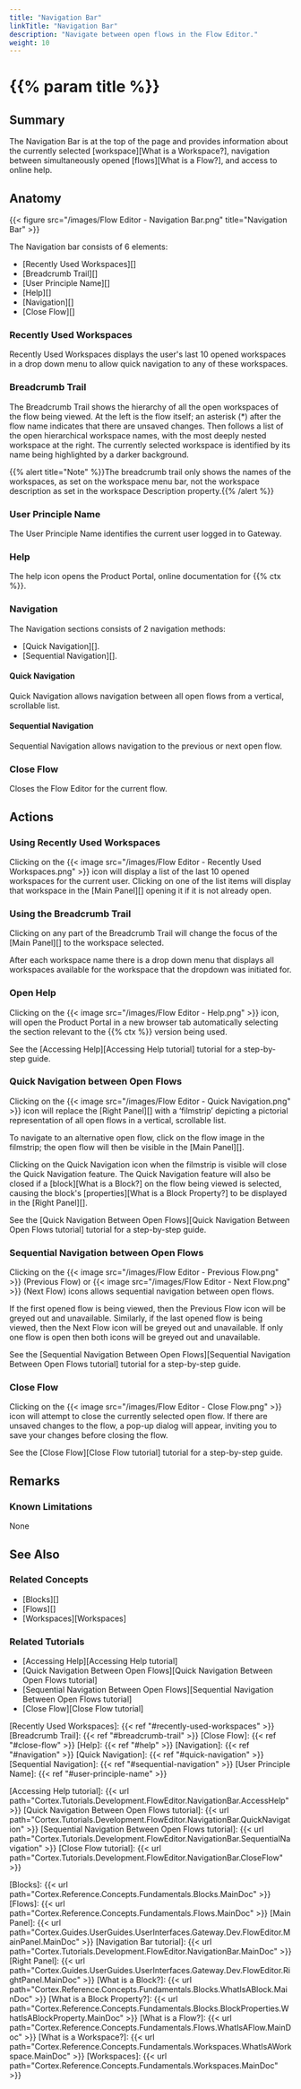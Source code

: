 ```yaml
---
title: "Navigation Bar"
linkTitle: "Navigation Bar"
description: "Navigate between open flows in the Flow Editor."
weight: 10
---
```


# {{% param title %}}

## Summary

The Navigation Bar is at the top of the page and provides information about the currently selected [workspace][What is a Workspace?], navigation between simultaneously opened [flows][What is a Flow?], and access to online help.

## Anatomy

{{< figure src="/images/Flow Editor - Navigation Bar.png" title="Navigation Bar" >}}

The Navigation bar consists of 6 elements:

* [Recently Used Workspaces][]
* [Breadcrumb Trail][]
* [User Principle Name][]
* [Help][]
* [Navigation][]
* [Close Flow][]

### Recently Used Workspaces

Recently Used Workspaces displays the user's last 10 opened workspaces in a drop down menu to allow quick navigation to any of these workspaces.

### Breadcrumb Trail

The Breadcrumb Trail shows the hierarchy of all the open workspaces of the flow being viewed. At the left is the flow itself; an asterisk (*) after the flow name indicates that there are unsaved changes. Then follows a list of the open hierarchical workspace names, with the most deeply nested workspace at the right. The currently selected workspace is identified by its name being highlighted by a darker background.

{{% alert title="Note" %}}The breadcrumb trail only shows the names of the workspaces, as set on the workspace menu bar, not the workspace description as set in the workspace Description property.{{% /alert %}}

### User Principle Name

The User Principle Name identifies the current user logged in to Gateway.

### Help

The help icon opens the Product Portal, online documentation for {{% ctx %}}.

### Navigation

The Navigation sections consists of 2 navigation methods:

* [Quick Navigation][].
* [Sequential Navigation][].

#### Quick Navigation

Quick Navigation allows navigation between all open flows from a vertical, scrollable list.

#### Sequential Navigation

Sequential Navigation allows navigation to the previous or next open flow.

### Close Flow

Closes the Flow Editor for the current flow.

## Actions

### Using Recently Used Workspaces

Clicking on the {{< image src="/images/Flow Editor - Recently Used Workspaces.png" >}} icon will display a list of the last 10 opened workspaces for the current user.  Clicking on one of the list items will display that workspace in the [Main Panel][] opening it if it is not already open.

### Using the Breadcrumb Trail

Clicking on any part of the Breadcrumb Trail will change the focus of the [Main Panel][] to the workspace selected.

After each workspace name there is a drop down menu that displays all workspaces available for the workspace that the dropdown was initiated for.

### Open Help

Clicking on the {{< image src="/images/Flow Editor - Help.png" >}} icon, will open the Product Portal in a new browser tab automatically selecting the section relevant to the {{% ctx %}} version being used.

See the [Accessing Help][Accessing Help tutorial] tutorial for a step-by-step guide.

### Quick Navigation between Open Flows

Clicking on the {{< image src="/images/Flow Editor - Quick Navigation.png" >}} icon will replace the [Right Panel][] with a ‘filmstrip’ depicting a pictorial representation of all open flows in a vertical, scrollable list.

To navigate to an alternative open flow, click on the flow image in the filmstrip; the open flow will then be visible in the [Main Panel][].

Clicking on the Quick Navigation icon when the filmstrip is visible will close the Quick Navigation feature. The Quick Navigation feature will also be closed if a [block][What is a Block?] on the flow being viewed is selected, causing the block's [properties][What is a Block Property?] to be displayed in the [Right Panel][].

See the [Quick Navigation Between Open Flows][Quick Navigation Between Open Flows tutorial] tutorial for a step-by-step guide.

### Sequential Navigation between Open Flows

Clicking on the {{< image src="/images/Flow Editor - Previous Flow.png" >}} (Previous Flow) or {{< image src="/images/Flow Editor - Next Flow.png" >}} (Next Flow) icons allows sequential navigation between open flows.

If the first opened flow is being viewed, then the Previous Flow icon will be greyed out and unavailable. Similarly, if the last opened flow is being viewed, then the Next Flow icon will be greyed out and unavailable. If only one flow is open then both icons will be greyed out and unavailable.

See the [Sequential Navigation Between Open Flows][Sequential Navigation Between Open Flows tutorial] tutorial for a step-by-step guide.

### Close Flow

Clicking on the {{< image src="/images/Flow Editor - Close Flow.png" >}} icon will attempt to close the currently selected open flow. If there are unsaved changes to the flow, a pop-up dialog will appear, inviting you to save your changes before closing the flow.

See the [Close Flow][Close Flow tutorial] tutorial for a step-by-step guide.

## Remarks

### Known Limitations

None

## See Also

### Related Concepts

* [Blocks][]
* [Flows][]
* [Workspaces][Workspaces]

### Related Tutorials

* [Accessing Help][Accessing Help tutorial]
* [Quick Navigation Between Open Flows][Quick Navigation Between Open Flows tutorial]
* [Sequential Navigation Between Open Flows][Sequential Navigation Between Open Flows tutorial]
* [Close Flow][Close Flow tutorial]

[Recently Used Workspaces]: {{< ref "#recently-used-workspaces" >}}
[Breadcrumb Trail]: {{< ref "#breadcrumb-trail" >}}
[Close Flow]: {{< ref "#close-flow" >}}
[Help]: {{< ref "#help" >}}
[Navigation]: {{< ref "#navigation" >}}
[Quick Navigation]: {{< ref "#quick-navigation" >}}
[Sequential Navigation]: {{< ref "#sequential-navigation" >}}
[User Principle Name]: {{< ref "#user-principle-name" >}}

[Accessing Help tutorial]: {{< url path="Cortex.Tutorials.Development.FlowEditor.NavigationBar.AccessHelp" >}}
[Quick Navigation Between Open Flows tutorial]: {{< url path="Cortex.Tutorials.Development.FlowEditor.NavigationBar.QuickNavigation" >}}
[Sequential Navigation Between Open Flows tutorial]: {{< url path="Cortex.Tutorials.Development.FlowEditor.NavigationBar.SequentialNavigation" >}}
[Close Flow tutorial]: {{< url path="Cortex.Tutorials.Development.FlowEditor.NavigationBar.CloseFlow" >}}

[Blocks]: {{< url path="Cortex.Reference.Concepts.Fundamentals.Blocks.MainDoc" >}}
[Flows]: {{< url path="Cortex.Reference.Concepts.Fundamentals.Flows.MainDoc" >}}
[Main Panel]: {{< url path="Cortex.Guides.UserGuides.UserInterfaces.Gateway.Dev.FlowEditor.MainPanel.MainDoc" >}}
[Navigation Bar tutorial]: {{< url path="Cortex.Tutorials.Development.FlowEditor.NavigationBar.MainDoc" >}}
[Right Panel]: {{< url path="Cortex.Guides.UserGuides.UserInterfaces.Gateway.Dev.FlowEditor.RightPanel.MainDoc" >}}
[What is a Block?]: {{< url path="Cortex.Reference.Concepts.Fundamentals.Blocks.WhatIsABlock.MainDoc" >}}
[What is a Block Property?]: {{< url path="Cortex.Reference.Concepts.Fundamentals.Blocks.BlockProperties.WhatIsABlockProperty.MainDoc" >}}
[What is a Flow?]: {{< url path="Cortex.Reference.Concepts.Fundamentals.Flows.WhatIsAFlow.MainDoc" >}}
[What is a Workspace?]: {{< url path="Cortex.Reference.Concepts.Fundamentals.Workspaces.WhatIsAWorkspace.MainDoc" >}}
[Workspaces]: {{< url path="Cortex.Reference.Concepts.Fundamentals.Workspaces.MainDoc" >}}
